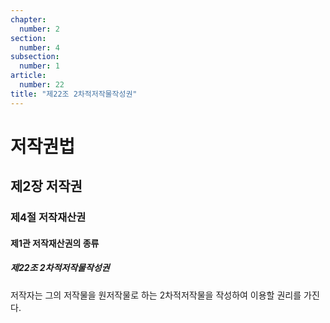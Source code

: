 ```yaml
---
chapter:
  number: 2
section:
  number: 4
subsection:
  number: 1
article:
  number: 22
title: "제22조 2차적저작물작성권"
---
```

# 저작권법

## 제2장 저작권

### 제4절 저작재산권

#### 제1관 저작재산권의 종류

##### 제22조 2차적저작물작성권

저작자는 그의 저작물을 원저작물로 하는 2차적저작물을 작성하여 이용할 권리를 가진다.
